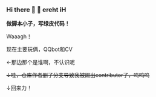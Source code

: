 ### Hi there 👋 👋 ereht iH
**做脚本小子，写绿皮代码！**

Waaagh！

现在主要玩俩，QQbot和CV

←那边那个是谁啊，不认识呢

~~↓哇，仓库作者删了分支导致我被踢出contributor了，呜呜呜~~

↓回来力！
<!--
**shudorcl/shudorcl** is a ✨ _special_ ✨ repository because its `README.md` (this file) appears on your GitHub profile.
Here are some ideas to get you started:

- 🔭 I’m currently working on ...
- 🌱 I’m currently learning ...
- 👯 I’m looking to collaborate on ...
- 🤔 I’m looking for help with ...
- 💬 Ask me about ...
- 📫 How to reach me: ...
- 😄 Pronouns: ...
- ⚡ Fun fact: ...
-->
